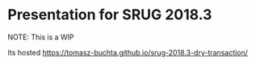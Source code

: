 # Presentation for SRUG 2018.3
NOTE: This is a WIP

Its hosted https://tomasz-buchta.github.io/srug-2018.3-dry-transaction/
